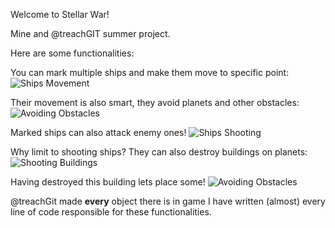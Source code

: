 Welcome to Stellar War!

Mine and @treachGIT summer project.

Here are some functionalities:

You can mark multiple ships and make them move to specific point:
![Ships Movement](game_gifs/multiple-moving)

Their movement is also smart, they avoid planets and other obstacles:
![Avoiding Obstacles](game_gifs/avoiding-objects)

Marked ships can also attack enemy ones!
![Ships Shooting](game_gifs/shooting-ships1)

Why limit to shooting ships? They can also destroy buildings on planets:
![Shooting Buildings](game_gifs/shooting-buildings)

Having destroyed this building lets place some!
![Avoiding Obstacles](game_gifs/avoiding-objects)


@treachGit made **every** object there is in game
I have written (almost) every line of code responsible for these functionalities.
